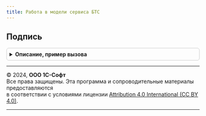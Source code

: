 ```yaml
---
title: Работа в модели сервиса БТС
---
```



## Подпись
<details style="margin: 1em 0; padding: 0.5em; border: 1px solid #ccc; border-radius: 6px;">

<summary style="font-weight: bold; cursor: pointer;">Описание, пример вызова</summary>

```bsl

// Формирует подпись переданных данных с помощью переданного ключа алгоритмом HMAC-SHA256.
//
// Параметры:
//   Ключ - ДвоичныеДанные - двоичные данные ключа подписи.
//   Данные - Строка - подписываемые данные.
//
// Возвращаемое значение:
//   Строка - подпись в формате Base64.
//
Функция Подпись(Ключ, Данные) Экспорт
```

Пример вызова
```bsl
Результат = РаботаВМоделиСервисаБТС.Подпись(Ключ, Данные) 
```
</details>

---

© 2024, **ООО 1С-Софт**  
Все права защищены. Эта программа и сопроводительные материалы предоставляются  
в соответствии с условиями лицензии [Attribution 4.0 International (CC BY 4.0)](https://creativecommons.org/licenses/by/4.0/legalcode).

---
